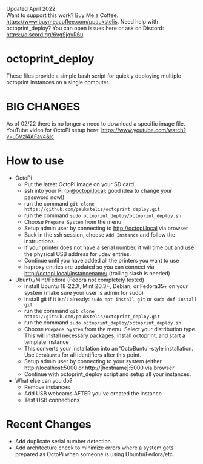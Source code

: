 Updated April 2022.  
Want to support this work? Buy Me a Coffee. https://www.buymeacoffee.com/ppaukstelis.
Need help with octoprint_deploy? You can open issues here or ask on Discord: https://discord.gg/6vgSjgvR6u
# octoprint_deploy
These files provide a simple bash script for quickly deploying multiple octoprint instances on a single computer.
# BIG CHANGES
As of 02/22 there is no longer a need to download a specific image file.
YouTube video for OctoPi setup here: https://www.youtube.com/watch?v=J5VzI4AFav4&lc
# How to use
* OctoPi
  * Put the latest OctoPi image on your SD card
  * ssh into your Pi (pi@octopi.local; good idea to change your password now!)
  * run the command `git clone https://github.com/paukstelis/octoprint_deploy.git`
  * run the command `sudo octoprint_deploy/octoprint_deploy.sh`
  * Choose `Prepare System` from the menu
  * Setup admin user by connecting to http://octopi.local via browser
  * Back in the ssh session, choose `Add Instance` and follow the instructions.
  * If your printer does not have a serial number, it will time out and use the physical USB address for udev entries.
  * Continue until you have added all the printers you want to use
  * haproxy entries are updated so you can connect via http://octopi.local/instancename/ (trailing slash is needed)
* Ubuntu/Mint/Fedora (Fedora not completely tested)
  * Install Ubuntu 18-22.X, Mint 20.3+, Debian, or Fedora35+ on your system (make sure your user is admin for sudo)
  * Install git if it isn't already: `sudo apt install git` or `sudo dnf install git`
  * run the command `git clone https://github.com/paukstelis/octoprint_deploy.git`
  * run the command `sudo octoprint_deploy/octoprint_deploy.sh`
  * Choose `Prepare System` from the menu. Select your distribution type. This will install necessary packages, install octoprint, and start a template instance
  * This converts your installation into an 'OctoBuntu'-style installation. Use `OctoBuntu` for all identifiers after this point.
  * Setup admin user by connecting to your system (either http://localhost:5000 or http://[hostname]:5000 via browser
  * Continue with octoprint_deploy script and setup all your instances.
* What else can you do?
  * Remove instances
  * Add USB webcams AFTER you've created the instance
  * Test USB connections
# Recent Changes
* Add duplicate serial number detection.
* Add architecture check to minimize errors where a system gets prepared as OctoPi when someone is using Ubuntu/Fedora/etc.
